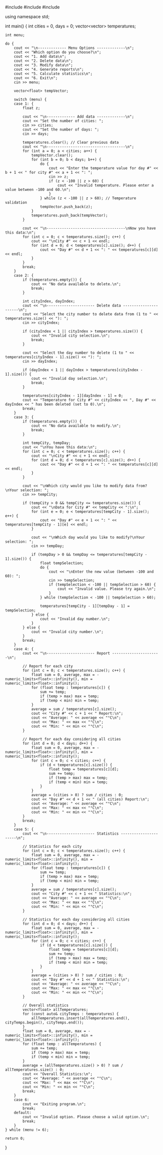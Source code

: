 #include <iostream>
#include <vector>
#include <limits>

using namespace std;

int main() {
    int cities = 0, days = 0;
    vector<vector<float>> temperatures;

    int menu;

    do {
        cout << "\n------------- Menu Options -------------\n";
        cout << "Which option do you choose?\n";
        cout << "1. Add data\n";
        cout << "2. Delete data\n";
        cout << "3. Modify data\n";
        cout << "4. Generate reports\n";
        cout << "5. Calculate statistics\n";
        cout << "6. Exit\n";
        cin >> menu;

        vector<float> tempVector;

        switch (menu) {
        case 1: {
            float z;

            cout << "\n------------- Add data -------------\n";
            cout << "Set the number of cities: ";
            cin >> cities;
            cout << "Set the number of days: ";
            cin >> days;

            temperatures.clear(); // Clear previous data
            cout << "\n------------------------------------\n";
            for (int a = 0; a < cities; a++) {
                tempVector.clear();
                for (int b = 0; b < days; b++) {
                    do {
                        cout << "Enter the temperature value for day #" << b + 1 << " for city #" << a + 1 << ": ";
                        cin >> z;
                        if (z < -100 || z > 60) {
                            cout << "Invalid temperature. Please enter a value between -100 and 60.\n";
                        }
                    } while (z < -100 || z > 60); // Temperature validation
                    tempVector.push_back(z);
                }
                temperatures.push_back(tempVector);
            }

            cout << "\n------------------------------------\nNow you have this data:\n";
            for (int c = 0; c < temperatures.size(); c++) {
                cout << "\nCity #" << c + 1 << endl;
                for (int d = 0; d < temperatures[c].size(); d++) {
                    cout << "Day #" << d + 1 << ": " << temperatures[c][d] << endl;
                }
            }
            break;
        }
        case 2: {
            if (temperatures.empty()) {
                cout << "No data available to delete.\n";
                break;
            }

            int cityIndex, dayIndex;
            cout << "\n---------------------- Delete data ----------------------\n";
            cout << "Select the city number to delete data from (1 to " << temperatures.size() << "): ";
            cin >> cityIndex;

            if (cityIndex < 1 || cityIndex > temperatures.size()) {
                cout << "Invalid city selection.\n";
                break;
            }

            cout << "Select the day number to delete (1 to " << temperatures[cityIndex - 1].size() << "): ";
            cin >> dayIndex;

            if (dayIndex < 1 || dayIndex > temperatures[cityIndex - 1].size()) {
                cout << "Invalid day selection.\n";
                break;
            }

            temperatures[cityIndex - 1][dayIndex - 1] = 0;
            cout << "Temperature for City #" << cityIndex << ", Day #" << dayIndex << " has been deleted (set to 0).\n";
            break;
        }
        case 3: {
            if (temperatures.empty()) {
                cout << "No data available to modify.\n";
                break;
            }

            int tempCity, tempDay;
            cout << "\nYou have this data:\n";
            for (int c = 0; c < temperatures.size(); c++) {
                cout << "\nCity #" << c + 1 << endl;
                for (int d = 0; d < temperatures[c].size(); d++) {
                    cout << "Day #" << d + 1 << ": " << temperatures[c][d] << endl;
                }
            }

            cout << "\nWhich city would you like to modify data from?\nYour selection: ";
            cin >> tempCity;

            if (tempCity > 0 && tempCity <= temperatures.size()) {
                cout << "\nData for City #" << tempCity << ":\n";
                for (int e = 0; e < temperatures[tempCity - 1].size(); e++) {
                    cout << "Day #" << e + 1 << ": " << temperatures[tempCity - 1][e] << endl;
                }

                cout << "\nWhich day would you like to modify?\nYour selection: ";
                cin >> tempDay;

                if (tempDay > 0 && tempDay <= temperatures[tempCity - 1].size()) {
                    float tempSelection;
                    do {
                        cout << "\nEnter the new value (between -100 and 60): ";
                        cin >> tempSelection;
                        if (tempSelection < -100 || tempSelection > 60) {
                            cout << "Invalid value. Please try again.\n";
                        }
                    } while (tempSelection < -100 || tempSelection > 60);

                    temperatures[tempCity - 1][tempDay - 1] = tempSelection;
                } else {
                    cout << "Invalid day number.\n";
                }
            } else {
                cout << "Invalid city number.\n";
            }
            break;
        }
        case 4: {
            cout << "\n---------------------- Report ----------------------\n";

            // Report for each city
            for (int c = 0; c < temperatures.size(); c++) {
                float sum = 0, average, max = -numeric_limits<float>::infinity(), min = numeric_limits<float>::infinity();
                for (float temp : temperatures[c]) {
                    sum += temp;
                    if (temp > max) max = temp;
                    if (temp < min) min = temp;
                }
                average = sum / temperatures[c].size();
                cout << "City #" << c + 1 << " Report:\n";
                cout << "Average: " << average << "°C\n";
                cout << "Max: " << max << "°C\n";
                cout << "Min: " << min << "°C\n";
            }

            // Report for each day considering all cities
            for (int d = 0; d < days; d++) {
                float sum = 0, average, max = -numeric_limits<float>::infinity(), min = numeric_limits<float>::infinity();
                for (int c = 0; c < cities; c++) {
                    if (d < temperatures[c].size()) {
                        float temp = temperatures[c][d];
                        sum += temp;
                        if (temp > max) max = temp;
                        if (temp < min) min = temp;
                    }
                }
                average = (cities > 0) ? sum / cities : 0;
                cout << "Day #" << d + 1 << " (all cities) Report:\n";
                cout << "Average: " << average << "°C\n";
                cout << "Max: " << max << "°C\n";
                cout << "Min: " << min << "°C\n";
            }
            break;
        }
        case 5: {
            cout << "\n---------------------- Statistics ----------------------\n";

            // Statistics for each city
            for (int c = 0; c < temperatures.size(); c++) {
                float sum = 0, average, max = -numeric_limits<float>::infinity(), min = numeric_limits<float>::infinity();
                for (float temp : temperatures[c]) {
                    sum += temp;
                    if (temp > max) max = temp;
                    if (temp < min) min = temp;
                }
                average = sum / temperatures[c].size();
                cout << "City #" << c + 1 << " Statistics:\n";
                cout << "Average: " << average << "°C\n";
                cout << "Max: " << max << "°C\n";
                cout << "Min: " << min << "°C\n";
            }

            // Statistics for each day considering all cities
            for (int d = 0; d < days; d++) {
                float sum = 0, average, max = -numeric_limits<float>::infinity(), min = numeric_limits<float>::infinity();
                for (int c = 0; c < cities; c++) {
                    if (d < temperatures[c].size()) {
                        float temp = temperatures[c][d];
                        sum += temp;
                        if (temp > max) max = temp;
                        if (temp < min) min = temp;
                    }
                }
                average = (cities > 0) ? sum / cities : 0;
                cout << "Day #" << d + 1 << " Statistics:\n";
                cout << "Average: " << average << "°C\n";
                cout << "Max: " << max << "°C\n";
                cout << "Min: " << min << "°C\n";
            }

            // Overall statistics
            vector<float> allTemperatures;
            for (const auto& cityTemps : temperatures) {
                allTemperatures.insert(allTemperatures.end(), cityTemps.begin(), cityTemps.end());
            }
            float sum = 0, average, max = -numeric_limits<float>::infinity(), min = numeric_limits<float>::infinity();
            for (float temp : allTemperatures) {
                sum += temp;
                if (temp > max) max = temp;
                if (temp < min) min = temp;
            }
            average = (allTemperatures.size() > 0) ? sum / allTemperatures.size() : 0;
            cout << "Overall Statistics:\n";
            cout << "Average: " << average << "°C\n";
            cout << "Max: " << max << "°C\n";
            cout << "Min: " << min << "°C\n";
            break;
        }
        case 6:
            cout << "Exiting program.\n";
            break;
        default:
            cout << "Invalid option. Please choose a valid option.\n";
            break;
        }
    } while (menu != 6);

    return 0;
}
